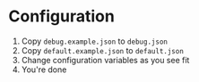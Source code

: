 # Configuration
1. Copy `debug.example.json` to `debug.json`  
2. Copy `default.example.json` to `default.json`  
3. Change configuration variables as you see fit
4. You're done